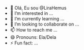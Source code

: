- 👋 Olá, Eu sou @LiraHemus
- 👀 I’m interested in ...
- 🌱 I’m currently learning ...
- 💞️ I’m looking to collaborate on ...
- 📫 How to reach me ...
- 😄 Pronouns: Ela/Dela
- ⚡ Fun fact: ...

<!---
LiraHemus/LiraHemus is a ✨ special ✨ repository because its `README.md` (this file) appears on your GitHub profile.
You can click the Preview link to take a look at your changes.
--->
